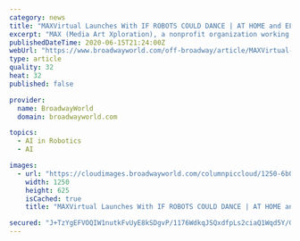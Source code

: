 ```yaml
---
category: news
title: "MAXVirtual Launches With IF ROBOTS COULD DANCE | AT HOME and ELIXIR VIRTUAL: 1:1 V2.0"
excerpt: "MAX (Media Art Xploration), a nonprofit organization working with artists and scientists to create live arts that both interrogate and exploit the scientific innovations and technological changes of our time,"
publishedDateTime: 2020-06-15T21:24:00Z
webUrl: "https://www.broadwayworld.com/off-broadway/article/MAXVirtual-Launches-With-IF-ROBOTS-COULD-DANCE-AT-HOME-and-ELIXIR-VIRTUAL-11-V20-20200615"
type: article
quality: 32
heat: 32
published: false

provider:
  name: BroadwayWorld
  domain: broadwayworld.com

topics:
  - AI in Robotics
  - AI

images:
  - url: "https://cloudimages.broadwayworld.com/columnpiccloud/1250-6b0c147386e1164deab9eed60bb50c02.jpg"
    width: 1250
    height: 625
    isCached: true
    title: "MAXVirtual Launches With IF ROBOTS COULD DANCE | AT HOME and ELIXIR VIRTUAL: 1:1 V2.0"

secured: "J+TzYgEFVOQIW1nutkFvUyE8kSDgvP/1176WdkqJSQxdfpLs2ciaQ1Wqd5Y/GR4ZUeP7KEX7E+ikPF8k5ulMjOeNTPxTOIji16mcl2ttMjAXNGffdNBzRGmfYl91rQm+EZ7rfKlIqIxOvtomcUFiTRiY76yHdOjMKp5dELilO9ldZfVk8IOXlfE3LjxCufAYUFAa6lxPHK2DbWpRYUdGdB8durXpFmrulkKxTV7q67lp1Di4pLkMmtjeAPlUuurp+wAmh0U0fWzVWtp2I6piiMzrFtXLTC/LpN+RO+NDVtDq08NVj/yQcRUt/FtqCi3qwN8Mi7T0xcgQ4OFNUiCnyQ==;7KuYQFDJstkW7RXmhejZfA=="
---
```


